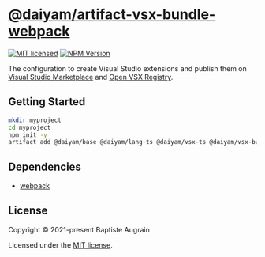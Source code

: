 [@daiyam/artifact-vsx-bundle-webpack](https://github.com/daiyam/artifact-configs/tree/master/packages/vsx-bundle-webpack)
=================================================================================================

[![MIT licensed](https://img.shields.io/badge/license-MIT-blue.svg)](./LICENSE)
[![NPM Version](https://img.shields.io/npm/v/@daiyam/artifact-vsx-bundle-webpack.svg?colorB=green)](https://www.npmjs.com/package/@daiyam/artifact-vsx-bundle-webpack)

The configuration to create Visual Studio extensions and publish them on [Visual Studio Marketplace](https://marketplace.visualstudio.com/) and [Open VSX Registry](https://open-vsx.org/).

Getting Started
---------------

```sh
mkdir myproject
cd myproject
npm init -y
artifact add @daiyam/base @daiyam/lang-ts @daiyam/vsx-ts @daiyam/vsx-bundle-webpack
```

Dependencies
------------

- [webpack](https://github.com/webpack/webpack)

License
-------

Copyright &copy; 2021-present Baptiste Augrain

Licensed under the [MIT license](https://opensource.org/licenses/MIT).

